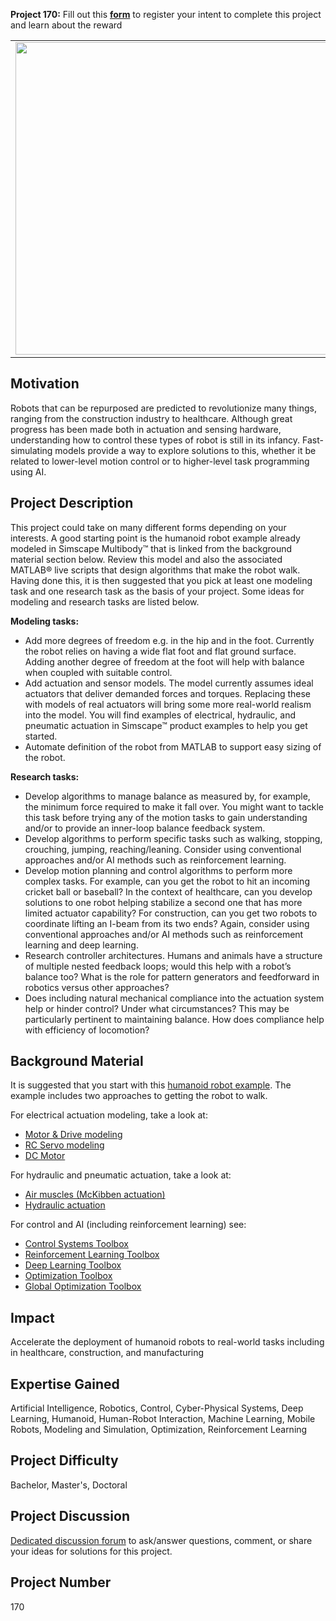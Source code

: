 **Project 170:** Fill out this <strong>[form](https://forms.office.com/Pages/ResponsePage.aspx?id=ETrdmUhDaESb3eUHKx3B5lOTzSa_A6lPqq2LJKzvpM5UMTBZRkc4UTRETjFERVRDWllQRE40OUFSQS4u)</strong> to  register your intent to complete this project and learn about the reward

<table>
<td><img src="https://gist.githubusercontent.com/robertogl/e0115dc303472a9cfd52bbbc8edb7665/raw/humanoidRobot.png"  width=500 /></td>
<td><p><h1>Simulation-Based Design of Humanoid Robots</h1></p>
<p> Develop and use models of humanoid robots to increase understanding of how best to control them and direct them to do useful tasks.</p>
</table>

## Motivation

Robots that can be repurposed are predicted to revolutionize many things, ranging from the construction industry to healthcare. Although great progress has been made both in actuation and sensing hardware, understanding how to control these types of robot is still in its infancy. Fast-simulating models provide a way to explore solutions to this, whether it be related to lower-level motion control or to higher-level task programming using AI.

## Project Description

This project could take on many different forms depending on your interests.  A good starting point is the humanoid robot example already modeled in Simscape Multibody™ that is linked from the background material section below. Review this model and also the associated MATLAB® live scripts that design algorithms that make the robot walk. Having done this, it is then suggested that you pick at least one modeling task and one research task as the basis of your project. Some ideas for modeling and research tasks are listed below.

**Modeling tasks:**
- Add more degrees of freedom e.g. in the hip and in the foot. Currently the robot relies on having a wide flat foot and flat ground surface. Adding another degree of freedom at the foot will help with balance when coupled with suitable control.
-	Add actuation and sensor models. The model currently assumes ideal actuators that deliver demanded forces and torques. Replacing these with models of real actuators will bring some more real-world realism into the model. You will find examples of electrical, hydraulic, and pneumatic actuation in Simscape™ product examples to help you get started.
-	Automate definition of the robot from MATLAB to support easy sizing of the robot.
  
  
 **Research tasks:**
-	Develop algorithms to manage balance as measured by, for example, the minimum force required to make it fall over. You might want to tackle this task before trying any of the motion tasks to gain understanding and/or to provide an inner-loop balance feedback system.
-	Develop algorithms to perform specific tasks such as walking, stopping, crouching, jumping, reaching/leaning. Consider using conventional approaches and/or AI methods such as reinforcement learning.
-	Develop motion planning and control algorithms to perform more complex tasks. For example, can you get the robot to hit an incoming cricket ball or baseball? In the context of healthcare, can you develop solutions to one robot helping stabilize a second one that has more limited actuator capability? For construction, can you get two robots to coordinate lifting an I-beam from its two ends? Again, consider using conventional approaches and/or AI methods such as reinforcement learning and deep learning.
-	Research controller architectures. Humans and animals have a structure of multiple nested feedback loops; would this help with a robot’s balance too? What is the role for pattern generators and feedforward in robotics versus other approaches?
-	Does including natural mechanical compliance into the actuation system help or hinder control? Under what circumstances? This may be particularly pertinent to maintaining balance. How does compliance help with efficiency of locomotion?


## Background Material

It is suggested that you start with this [humanoid robot example](https://www.mathworks.com/help/physmod/sm/ug/humanoid_walker.html).
The example includes two approaches to getting the robot to walk.

For electrical actuation modeling, take a look at:
-	[Motor & Drive modeling](https://www.mathworks.com/help/physmod/sps/ref/motordrivesystemlevel.html) 
-	[RC Servo modeling](https://www.mathworks.com/help/physmod/sps/ref/rcservo.html) 
-	[DC Motor](https://www.mathworks.com/help/physmod/sps/ref/dcmotor.html) 

For hydraulic and pneumatic actuation, take a look at:
-	[Air muscles (McKibben actuation)](https://www.mathworks.com/help/physmod/hydro/ug/antagonistic-mcKibben-muscle-actuator.html)
-	[Hydraulic actuation](https://www.mathworks.com/help/physmod/hydro/ug/creating-a-simple-model.html) 

For control and AI (including reinforcement learning) see:
-	[Control Systems Toolbox](https://www.mathworks.com/products/control.html)
-	[Reinforcement Learning Toolbox](https://www.mathworks.com/products/reinforcement-learning.html)
-	[Deep Learning Toolbox](https://www.mathworks.com/products/deep-learning.html)
-	[Optimization Toolbox](https://www.mathworks.com/products/optimization.html)
-	[Global Optimization Toolbox](https://www.mathworks.com/products/global-optimization.html)


## Impact

Accelerate the deployment of humanoid robots to real-world tasks including in healthcare, construction, and manufacturing

## Expertise Gained 

Artificial Intelligence, Robotics, Control, Cyber-Physical Systems, Deep Learning, Humanoid, Human-Robot Interaction, Machine Learning, Mobile Robots, Modeling and Simulation, Optimization, Reinforcement Learning


## Project Difficulty

Bachelor, Master's, Doctoral

## Project Discussion

[Dedicated discussion forum](https://github.com/mathworks/MathWorks-Excellence-in-Innovation/discussions/19) to ask/answer questions, comment, or share your ideas for solutions for this project.

## Project Number

170
